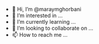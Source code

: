 - 👋 Hi, I’m @maraymghorbani
- 👀 I’m interested in ...
- 🌱 I’m currently learning ...
- 💞️ I’m looking to collaborate on ...
- 📫 How to reach me ...

<!---
maraymghorbani/maraymghorbani is a ✨ special ✨ repository because its `README.md` (this file) appears on your GitHub profile.
You can click the Preview link to take a look at your changes.
--->
